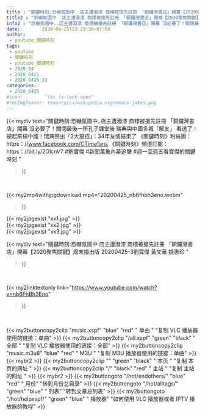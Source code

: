```yaml
---
title : "關鍵時刻:恐嚇氛圍中  店主遭潑漆 商標被搶先註冊 「銅鑼灣書店」開幕【2020聚焦關鍵】周末播出版 20200425-3劉寶傑 黃文華 姚惠珍 "
title2 : "恐嚇氛圍中  店主遭潑漆 商標被搶先註冊 「銅鑼灣書店」開幕【2020聚焦關鍵】周末播出版 20200425-3劉寶傑 黃文華 姚惠珍 "
info2 : "恐嚇氛圍中..店主遭潑漆 商標被搶先註冊 「銅鑼灣書店」開幕 沒必要了！關閉最後一所孔子課堂後 瑞典與中國多城「解友」 看透了！硬起來槓中國！瑞典祭出「2大狠招」：34年友情結束了   《關鍵時刻》粉絲團：https：//www.facebook.com/CTimefans 《關鍵時刻》頻道訂閱：https：//bit.ly/2OlcnV7  #劉寶傑 #新聞萬象內幕追擊 #週一至週五看寶傑的關鍵時刻 "
date:        2020-04-25T23:29:30-07:00
author:
 - youtube_關鍵時刻
tags:
 - youtube
 - 關鍵時刻
 - youtube_關鍵時刻
 - 2020_04
 - 2020_0425
 - 2020_0425_23
categories:
 - 2020_0425
#icon:        "fas fa-lock-open"
#resImgTeaser: teaserpics/wikipedia.org/emacs-jokes.png
---
```


{{< mydiv text="關鍵時刻:恐嚇氛圍中..店主遭潑漆 商標被搶先註冊 「銅鑼灣書店」開幕 沒必要了！關閉最後一所孔子課堂後 瑞典與中國多城「解友」 看透了！硬起來槓中國！瑞典祭出「2大狠招」：34年友情結束了   《關鍵時刻》粉絲團：https：//www.facebook.com/CTimefans 《關鍵時刻》頻道訂閱：https：//bit.ly/2OlcnV7  #劉寶傑 #新聞萬象內幕追擊 #週一至週五看寶傑的關鍵時刻 "
>}}
<br>


{{< my2mp4withjpgdownload mp4="20200425_nb6fhbh3eno.webm"
>}}

{{< my2jpgexist "xx1.jpg" >}}<br>
{{< my2jpgexist "xx2.jpg" >}}<br>
{{< my2jpgexist "xx3.jpg" >}}<br>



{{< mydiv text="關鍵時刻:恐嚇氛圍中  店主遭潑漆 商標被搶先註冊 「銅鑼灣書店」開幕【2020聚焦關鍵】周末播出版 20200425-3劉寶傑 黃文華 姚惠珍 "
>}}
<br>

{{< my2linktextonly link="https://www.youtube.com/watch?v=nb6FhBh3Eno"
>}}


<br>

{{< my2buttoncopy2clip "music.xspf"        "blue"   "red"    " 单曲 "  "复制 VLC 播放器使用的链接：单曲" >}} {{< my2buttoncopy2clip "/all.xspf"         "green"  "black"  " 全部 "  "复制 VLC 播放器使用的链接：全部" >}} {{< my2buttoncopy2clip "music.m3u8"        "blue"   "red"    " M3U  "    "复制 M3U 播放器使用的链接：单曲" >}} {{< mybr2 >}} {{< my2buttoncopy2clip ""                  "green"  "black"  " 本页 "    "复制 本页的网址 " >}} {{< my2buttoncopy2clip "/"                 "black"  "red"    " 主站 "    "复制 主站的网址 " >}} {{< mybr2 >}} {{< my2buttongoto      "/hot/endothers/"   "blue"   "red"    " 月份"   "转到月份总目录" >}} {{< my2buttongoto      "/hot/alltags/"     "green"  "blue"   " 列表"   "转到文章总列表" >}} {{< my2buttongoto      "/hot/helpxspf/"    "green"  "blue"   " 播放器" "如何使用 VLC 播放器或者 IPTV 播放器的教程" >}} 
